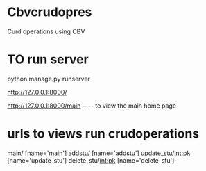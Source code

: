 # Cbvcrudopres
Curd operations using CBV

TO run server
==============
python manage.py runserver

http://127.0.0.1:8000/

http://127.0.0.1:8000/main  ---- to view the main home page



urls to views run crudoperations
=================================
main/ [name='main']
addstu/ [name='addstu']
update_stu/<int:pk> [name='update_stu']
delete_stu/<int:pk> [name='delete_stu']

